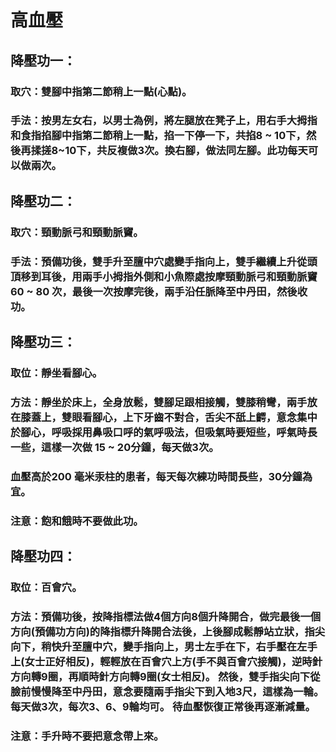 # 高血壓

## 降壓功一：
### 取穴：雙腳中指第二節稍上一點(心點)。
### 手法：按男左女右，以男士為例，將左腿放在凳子上，用右手大拇指和食指掐腳中指第二節稍上一點，掐一下停一下，共掐8 ~ 10下，然後再揉搓8~10下，共反複做3次。換右腳，做法同左腳。此功每天可以做兩次。

## 降壓功二：
### 取穴：頸動脈弓和頸動脈竇。
### 手法：預備功後，雙手升至膻中穴處變手指向上，雙手繼續上升從頭頂移到耳後，用兩手小拇指外側和小魚際處按摩頸動脈弓和頸動脈竇 60 ~ 80 次，最後一次按摩完後，兩手沿任脈降至中丹田，然後收功。

## 降壓功三：
### 取位：靜坐看腳心。
### 方法：靜坐於床上，全身放鬆，雙腳足跟相接觸，雙膝稍彎，兩手放在膝蓋上，雙眼看腳心，上下牙齒不對合，舌尖不舐上齶，意念集中於腳心，呼吸採用鼻吸口呼的氣呼吸法，但吸氣時要短些，呼氣時長一些，這樣一次做 15 ~ 20分鐘，每天做3次。
### 血壓高於200 毫米汞柱的患者，每天每次練功時間長些，30分鐘為宜。
### 注意：飽和餓時不要做此功。

## 降壓功四：
### 取位：百會穴。
### 方法：預備功後，按降指標法做4個方向8個升降開合，做完最後一個方向(預備功方向)的降指標升降開合法後，上後腳成鬆靜站立狀，指尖向下，稍快升至膻中穴，變手指向上，男士左手在下，右手壓在左手上(女士正好相反)，輕輕放在百會穴上方(手不與百會穴接觸)，逆時針方向轉9圈，再順時針方向轉9圈(女士相反)。 然後，雙手指尖向下從臉前慢慢降至中丹田，意念要隨兩手指尖下到入地3尺，這樣為一輪。 每天做3次，每次3、6、9輪均可。 待血壓恢復正常後再逐漸減量。
### 注意：手升時不要把意念帶上來。 
